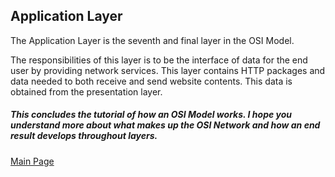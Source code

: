 ## Application Layer

The Application Layer is the seventh and final layer in the OSI Model.

The responsibilities of this layer is to be the interface of data for the end user by providing network services. This layer contains HTTP packages and data needed to both receive and send website contents. This data is obtained from the presentation layer.

##### This concludes the tutorial of how an OSI Model works. I hope you understand more about what makes up the OSI Network and how an end result develops throughout layers.

[Main Page](https://github.com/HaileyJessee/FinalProject-OSI)

